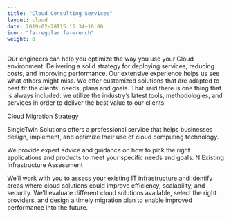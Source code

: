 ```yaml
---
title: "Cloud Consulting Services"
layout: cloud
date: 2019-02-28T15:15:34+10:00
icon: "fa-regular fa-wrench"
weight: 8
---
```


Our engineers can help you optimize the way you use your Cloud environment. Delivering a solid strategy for deploying services, reducing costs, and improving performance. Our extensive experience helps us see what others might miss. We offer customized solutions that are adapted to best fit the clients' needs, plans and goals. That said there is one thing that is always included: we utilize the industry’s latest tools, methodologies, and services in order to deliver the best value to our clients.
  







Cloud Migration Strategy

SingleTwin Solutions offers a professional service that helps businesses design, implement, and optimize their use of cloud computing technology.

We provide expert advice and guidance on how to pick the right applications and products to meet your specific needs and goals.
N
Existing Infrastructure Assessment

We’ll work with you to assess your existing IT infrastructure and identify areas where cloud solutions could improve efficiency, scalability, and security. We’ll evaluate different cloud solutions available, select the right providers, and design a timely migration plan to enable improved performance into the future.
